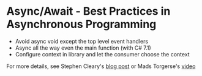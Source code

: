 # Async/Await - Best Practices in Asynchronous Programming

* Avoid async void except the top level event handlers
* Async all the way even the main function \(with C\# 7.1\)
* Configure context in library and let the consumer choose the context

For more details, see Stephen Cleary's [blog post](https://msdn.microsoft.com/en-us/magazine/jj991977.aspx) or Mads Torgerse's [video](https://www.youtube.com/watch?v=H4EmfpsYcfs)

